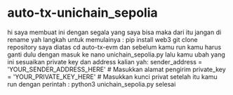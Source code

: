 # auto-tx-unichain_sepolia
hi saya membuat ini dengan segala yang saya bisa maka dari itu jangan di rename yah
langkah untuk memulainya :
pip install web3
git clone repository saya diatas
cd auto-tx-evm
dan sebelum kamu run kamu harus ganti dulu dengan masuk ke nano unichain_sepolia.py
lalu kamu ubah yang ini sesuaikan private key dan address kalian yah:
sender_address = 'YOUR_SENDER_ADDRESS_HERE'  # Masukkan alamat pengirim
private_key = 'YOUR_PRIVATE_KEY_HERE'  # Masukkan kunci privat
setelah itu kamu run dengan perintah :  python3 unichain_sepolia.py
selesai 
